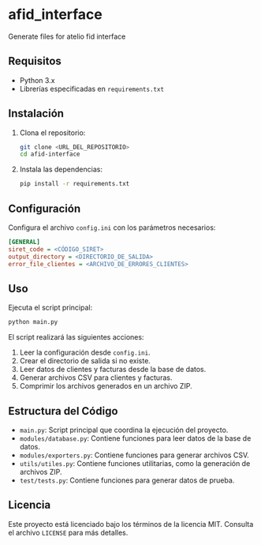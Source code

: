 # afid_interface
Generate files for atelio fid interface


## Requisitos

- Python 3.x
- Librerías especificadas en `requirements.txt`

## Instalación

1. Clona el repositorio:
    ```sh
    git clone <URL_DEL_REPOSITORIO>
    cd afid-interface
    ```

2. Instala las dependencias:
    ```sh
    pip install -r requirements.txt
    ```

## Configuración

Configura el archivo `config.ini` con los parámetros necesarios:

```ini
[GENERAL]
siret_code = <CÓDIGO_SIRET>
output_directory = <DIRECTORIO_DE_SALIDA>
error_file_clientes = <ARCHIVO_DE_ERRORES_CLIENTES>

```

## Uso

Ejecuta el script principal:

```sh
python main.py

```

El script realizará las siguientes acciones:

1. Leer la configuración desde `config.ini`.
2. Crear el directorio de salida si no existe.
3. Leer datos de clientes y facturas desde la base de datos.
4. Generar archivos CSV para clientes y facturas.
5. Comprimir los archivos generados en un archivo ZIP.

## Estructura del Código

- `main.py`: Script principal que coordina la ejecución del proyecto.
- `modules/database.py`: Contiene funciones para leer datos de la base de datos.
- `modules/exporters.py`: Contiene funciones para generar archivos CSV.
- `utils/utiles.py`: Contiene funciones utilitarias, como la generación de archivos ZIP.
- `test/tests.py`: Contiene funciones para generar datos de prueba.

## Licencia

Este proyecto está licenciado bajo los términos de la licencia MIT. Consulta el archivo `LICENSE` para más detalles.
```

